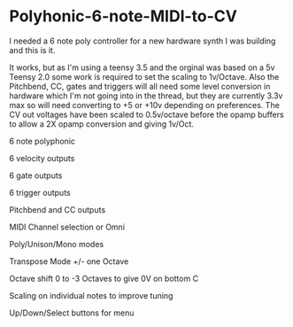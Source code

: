 # Polyhonic-6-note-MIDI-to-CV
I needed a 6 note poly controller for a new hardware synth I was building and this is it.

It works, but as I'm using a teensy 3.5 and the orginal was based on a 5v Teensy 2.0 some work is required to set the scaling to 1v/Octave. Also the Pitchbend, CC, gates and triggers will all need some level conversion in hardware which I'm not going into in the thread, but they are currently 3.3v max so will need converting to +5 or +10v depending on preferences. The CV out voltages have been scaled to 0.5v/octave before the opamp buffers to allow a 2X opamp conversion and giving 1v/Oct.

6 note polyphonic

6 velocity outputs

6 gate outputs

6 trigger outputs

Pitchbend and CC outputs

MIDI Channel selection or Omni

Poly/Unison/Mono modes

Transpose Mode +/- one Octave

Octave shift 0 to -3 Octaves to give 0V on bottom C

Scaling on individual notes to improve tuning

Up/Down/Select buttons for menu
